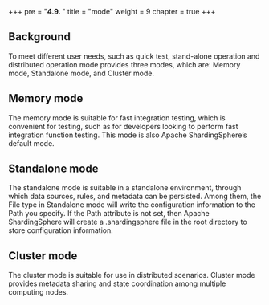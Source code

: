+++
pre = "<b>4.9. </b>"
title = "mode"
weight = 9
chapter = true
+++

## Background

To meet different user needs, such as quick test, stand-alone operation and distributed operation mode provides three modes, 
which are: Memory mode, Standalone mode, and Cluster mode.

## Memory mode

The memory mode is suitable for fast integration testing, which is convenient for testing, such as for developers looking to perform fast integration function testing. 
This mode is also Apache ShardingSphere’s default mode.

## Standalone mode

The standalone mode is suitable in a standalone environment, through which data sources, rules, and metadata can be persisted. 
Among them, the File type in Standalone mode will write the configuration information to the Path you specify. If the Path attribute is not set, 
then Apache ShardingSphere will create a .shardingsphere file in the root directory to store configuration information.

## Cluster mode

The cluster mode is suitable for use in distributed scenarios. Cluster mode provides metadata sharing and state coordination among multiple computing nodes.
